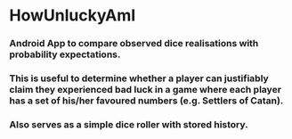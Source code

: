 # HowUnluckyAmI

### Android App to compare observed dice realisations with probability expectations.

### This is useful to determine whether a player can justifiably claim they experienced bad luck in a game where each player has a set of his/her favoured numbers (e.g. Settlers of Catan).

### Also serves as a simple dice roller with stored history.
